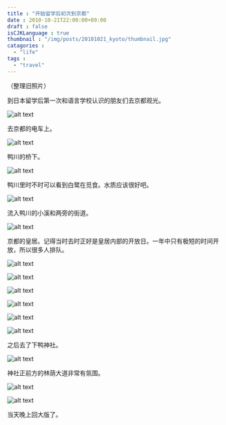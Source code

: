 ```yaml
---
title : "开始留学后初次到京都"
date : 2010-10-21T22:00:00+09:00
draft : false
isCJKLanguage : true
thumbnail : "/img/posts/20101021_kyoto/thumbnail.jpg"
catagories :
  - "life"
tags :
  - "travel"
---
```


（整理旧照片）

到日本留学后第一次和语言学校认识的朋友们去京都观光。

![alt text](/img/posts/20101021_kyoto/IMG_0348.jpg)

去京都的电车上。

![alt text](/img/posts/20101021_kyoto/IMG_0366.jpg)

鸭川的桥下。

![alt text](/img/posts/20101021_kyoto/IMG_0370.jpg)

鸭川里时不时可以看到白鹭在觅食。水质应该很好吧。

![alt text](/img/posts/20101021_kyoto/IMG_0372.jpg)

流入鸭川的小溪和两旁的街道。

![alt text](/img/posts/20101021_kyoto/IMG_0390.jpg)

京都的皇居。记得当时去时正好是皇居内部的开放日。一年中只有极短的时间开放，所以很多人排队。

![alt text](/img/posts/20101021_kyoto/IMG_0405.jpg)

![alt text](/img/posts/20101021_kyoto/IMG_0422.jpg)

![alt text](/img/posts/20101021_kyoto/IMG_0431.jpg)

![alt text](/img/posts/20101021_kyoto/IMG_0438.jpg)

![alt text](/img/posts/20101021_kyoto/IMG_0442.jpg)

![alt text](/img/posts/20101021_kyoto/IMG_0447.jpg)

之后去了下鸭神社。

![alt text](/img/posts/20101021_kyoto/IMG_0456.jpg)

神社正前方的林荫大道非常有氛围。

![alt text](/img/posts/20101021_kyoto/IMG_0458.jpg)

![alt text](/img/posts/20101021_kyoto/IMG_0460.jpg)

当天晚上回大版了。
